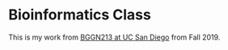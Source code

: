# Bioinformatics Class 
This is my work from [BGGN213 at UC San Diego](https://bioboot.github.io/bggn213_F19/) from Fall 2019.
